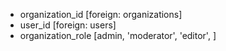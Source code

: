 * organization_id [foreign: organizations]
* user_id [foreign: users]
* organization_role [admin, 'moderator', 'editor', ]
